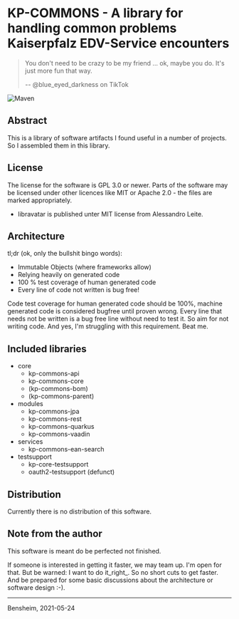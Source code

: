 # KP-COMMONS - A library for handling common problems Kaiserpfalz EDV-Service encounters

> You don't need to be crazy to be my friend ... ok, maybe you do. It's just more fun that way.
>
> -- @blue_eyed_darkness on TikTok

![Maven](https://github.com/KaiserpfalzEDV/kp-commons/workflows/CI/badge.svg)

## Abstract
This is a library of software artifacts I found useful in a number of projects. 
So I assembled them in this library.


## License
The license for the software is GPL 3.0 or newer. 
Parts of the software may be licensed under other licences like MIT or Apache 2.0 - the files are marked appropriately. 

* libravatar is published unter MIT license from Alessandro Leite.

## Architecture

tl;dr (ok, only the bullshit bingo words):
- Immutable Objects (where frameworks allow)
- Relying heavily on generated code
- 100 % test coverage of human generated code
- Every line of code not written is bug free!

Code test coverage for human generated code should be 100%, machine generated code is considered bugfree until proven wrong. 
Every line that needs not be written is a bug free line without need to test it. 
So aim for not writing code.
And yes, I'm struggling with this requirement.
Beat me.


## Included libraries

* core
  * kp-commons-api
  * kp-commons-core
  * (kp-commons-bom)
  * (kp-commons-parent)
* modules
  * kp-commons-jpa
  * kp-commons-rest
  * kp-commons-quarkus
  * kp-commons-vaadin
* services
  * kp-commons-ean-search
* testsupport
  * kp-core-testsupport
  * oauth2-testsupport (defunct)


## Distribution
Currently there is no distribution of this software.


## Note from the author
This software is meant do be perfected not finished.

If someone is interested in getting it faster, we may team up. 
I'm open for that. 
But be warned: I want to do it_right_.
So no short cuts to get faster. 
And be prepared for some basic discussions about the architecture or software design :-).

---
Bensheim, 2021-05-24